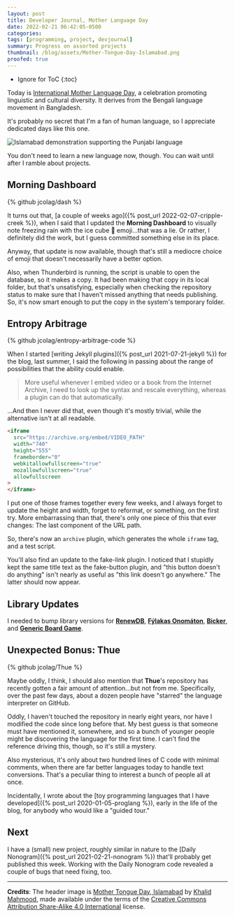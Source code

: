 ```yaml
---
layout: post
title: Developer Journal, Mother Language Day
date: 2022-02-21 06:42:05-0500
categories:
tags: [programming, project, devjournal]
summary: Progress on assorted projects
thumbnail: /blog/assets/Mother-Tongue-Day-Islamabad.png
proofed: true
---
```


* Ignore for ToC
{:toc}

Today is [International Mother Language Day](https://en.wikipedia.org/wiki/International_Mother_Language_Day), a celebration promoting linguistic and cultural diversity.  It derives from the Bengali language movement in Bangladesh.

It's probably no secret that I'm a fan of human language, so I appreciate dedicated days like this one.

![Islamabad demonstration supporting the Punjabi language](/blog/assets/Mother-Tongue-Day-Islamabad.png "Without language, we would have no puns or wordplay")

You don't need to learn a new language now, though.  You can wait until after I ramble about projects.

## Morning Dashboard

{% github jcolag/dash %}

It turns out that, [a couple of weeks ago]({% post_url 2022-02-07-cripple-creek %}), when I said that I updated the **Morning Dashboard** to visually note freezing rain with the ice cube 🧊 emoji...that was a lie.  Or rather, I definitely did the work, but I guess committed something else in its place.

Anyway, that update is now available, though that's still a mediocre choice of emoji that doesn't necessarily have a better option.

Also, when Thunderbird is running, the script is unable to open the database, so it makes a copy.  It had been making that copy in its local folder, but that's unsatisfying, especially when checking the repository status to make sure that I haven't missed anything that needs publishing.  So, it's now smart enough to put the copy in the system's temporary folder.

## Entropy Arbitrage

{% github jcolag/entropy-arbitrage-code %}

When I started [writing Jekyll plugins]({% post_url 2021-07-21-jekyll %}) for the blog, last summer, I said the following in passing about the range of possibilities that the ability could enable.

 > More useful whenever I embed video or a book from the Internet Archive, I need to look up the syntax and rescale everything, whereas a plugin can do that automatically.

...And then I never did that, even though it's mostly trivial, while the alternative isn't at all readable.

```html
<iframe
  src="https://archive.org/embed/VIDEO_PATH"
  width="740"
  height="555"
  frameborder="0"
  webkitallowfullscreen="true"
  mozallowfullscreen="true"
  allowfullscreen
>
</iframe>
```

I put one of those frames together every few weeks, and I always forget to update the height and width, forget to reformat, or something, on the first try.  More embarrassing than that, there's only one piece of this that ever changes:  The last component of the URL path.

So, there's now an `archive` plugin, which generates the whole `iframe` tag, and a test script.

You'll also find an update to the fake-link plugin.  I noticed that I stupidly kept the same title text as the fake-button plugin, and "this button doesn't do anything" isn't nearly as useful as "this link doesn't go anywhere."  The latter should now appear.

## Library Updates

I needed to bump library versions for [**RenewDB**](https://github.com/jcolag/RenewDB), [**Fýlakas Onomáton**](https://github.com/jcolag/fylakas-onomaton), [**Bicker**](https://github.com/jcolag/Bicker), and [**Generic Board Game**](https://github.com/jcolag/generic-board-game).

## Unexpected Bonus:  Thue

{% github jcolag/Thue %}

Maybe oddly, I think, I should also mention that **Thue**'s repository has recently gotten a fair amount of attention...but not from me.  Specifically, over the past few days, about a dozen people have "starred" the language interpreter on GitHub.

Oddly, I haven't touched the repository in nearly eight years, nor have I modified the code since long before that.  My best guess is that someone must have mentioned it, somewhere, and so a bunch of younger people might be discovering the language for the first time.  I can't find the reference driving this, though, so it's still a mystery.

Also mysterious, it's only about two hundred lines of C code with minimal comments, when there are far better languages today to handle text conversions.  That's a peculiar thing to interest a bunch of people all at once.

Incidentally, I wrote about the [toy programming languages that I have developed]({% post_url 2020-01-05-proglang %}), early in the life of the blog, for anybody who would like a "guided tour."

## Next

I have a (small) new project, roughly similar in nature to the [Daily Nonogram]({% post_url 2021-02-21-nonogram %}) that'll probably get published this week.  Working with the Daily Nonogram code revealed a couple of bugs that need fixing, too.

* * *

**Credits**:  The header image is [Mother Tongue Day, Islamabad](https://commons.wikimedia.org/wiki/File:Mother_Tongue_Day,_Islamabad.JPG) by [Khalid Mahmood](https://commons.wikimedia.org/wiki/User:Khalid_Mahmood), made available under the terms of the [Creative Commons Attribution Share-Alike 4.0 International](https://creativecommons.org/licenses/by-sa/4.0/deed.en) license.
